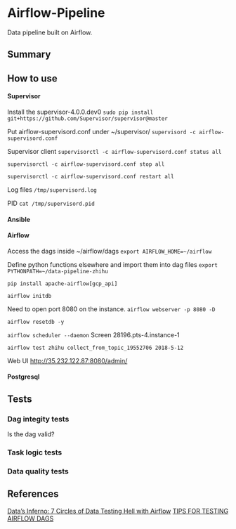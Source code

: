 # Airflow-Pipeline
Data pipeline built on Airflow.

## Summary


## How to use
#### Supervisor
Install the supervisor-4.0.0.dev0
`sudo pip install git+https://github.com/Supervisor/supervisor@master`

Put airflow-supervisord.conf under ~/supervisor/
`supervisord -c airflow-supervisord.conf`


Supervisor client
`supervisorctl -c airflow-supervisord.conf status all`

`supervisorctl -c airflow-supervisord.conf stop all`

`supervisorctl -c airflow-supervisord.conf restart all`

Log files
`/tmp/supervisord.log`

PID
`cat /tmp/supervisord.pid`


#### Ansible


#### Airflow
Access the dags inside ~/airflow/dags
`export AIRFLOW_HOME=~/airflow`

Define python functions elsewhere and import them into dag files
`export PYTHONPATH=~/data-pipeline-zhihu`

`pip install apache-airflow[gcp_api]`


`airflow initdb`

Need to open port 8080 on the instance.
`airflow webserver -p 8080 -D`

`airflow resetdb -y`

`airflow scheduler --daemon`
Screen 28196.pts-4.instance-1

`airflow test zhihu collect_from_topic_19552706 2018-5-12`

Web UI
http://35.232.122.87:8080/admin/

#### Postgresql


## Tests

### Dag integity tests
Is the dag valid?

### Task logic tests

### Data quality tests

## References

[Data’s Inferno: 7 Circles of Data Testing Hell with Airflow](https://medium.com/@ingwbaa/datas-inferno-7-circles-of-data-testing-hell-with-airflow-cef4adff58d8)
[TIPS FOR TESTING AIRFLOW DAGS](https://blog.antoine-augusti.fr/2018/01/tips-testing-airflow-dags/)
